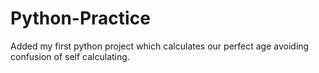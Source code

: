 # Python-Practice
Added my first python project which calculates our perfect age avoiding confusion of self calculating.
